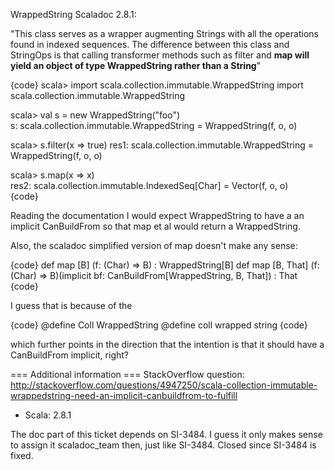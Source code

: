 WrappedString Scaladoc 2.8.1:

"This class serves as a wrapper augmenting Strings with all the operations found in indexed sequences. The difference between this class and StringOps is that calling transformer methods such as filter and __map will yield an object of type WrappedString rather than a String__"

{code}
  scala> import scala.collection.immutable.WrappedString
  import scala.collection.immutable.WrappedString

  scala> val s = new WrappedString("foo")               
  s: scala.collection.immutable.WrappedString = WrappedString(f, o, o)

  scala> s.filter(x => true)
  res1: scala.collection.immutable.WrappedString = WrappedString(f, o, o)

  scala> s.map(x => x)                                  
  res2: scala.collection.immutable.IndexedSeq[Char] = Vector(f, o, o)  
{code} 


Reading the documentation I would expect WrappedString to have a an implicit CanBuildFrom so that map et al would return a WrappedString.

Also, the scaladoc simplified version of map doesn't make any sense:

{code}
def map [B] (f: (Char) ⇒ B) : WrappedString[B]
def map [B, That] (f: (Char) ⇒ B)(implicit bf: CanBuildFrom[WrappedString, B, That]) : That
{code}

I guess that is because of the 

{code}
@define Coll WrappedString
@define coll wrapped string
{code}

which further points in the direction that the intention is that it should have a CanBuildFrom implicit, right?

=== Additional information ===
StackOverflow question: http://stackoverflow.com/questions/4947250/scala-collection-immutable-wrappedstring-need-an-implicit-canbuildfrom-to-fulfill

  - Scala: 2.8.1

The doc part of this ticket depends on SI-3484.
I guess it only makes sense to assign it scaladoc_team then, just like SI-3484.
Closed since SI-3484 is fixed.
